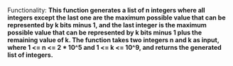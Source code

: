 Functionality: **This function generates a list of n integers where all integers except the last one are the maximum possible value that can be represented by k bits minus 1, and the last integer is the maximum possible value that can be represented by k bits minus 1 plus the remaining value of k. The function takes two integers n and k as input, where 1 <= n <= 2 * 10^5 and 1 <= k <= 10^9, and returns the generated list of integers.**